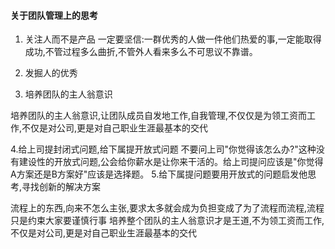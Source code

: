 #### 关于团队管理上的思考
1. 关注人而不是产品
    一定要坚信:一群优秀的人做一件他们热爱的事,一定能取得成功,不管过程多么曲折,不管外人看来多么不可思议不靠谱。
   
2. 发掘人的优秀
    
3. 培养团队的主人翁意识

培养团队的主人翁意识,让团队成员自发地工作,自我管理,不仅仅是为领工资而工作,不仅是对公司,更是对自己职业生涯最基本的交代

4.给上司提封闭式问题,给下属提开放式问题
    不要问上司"你觉得该怎么办?"这种没有建设性的开放式问题,公会给你薪水是让你来干活的。给上司提问应该是"你觉得A方案还是B方案好"应该是选择题。
5.给下属提问题要用开放式的问题启发他思考,寻找创新的解决方案

















流程上的东西,向来不怎么主张,要求太多就会成为负担变成了为了流程而流程,流程只是约束大家要谨慎行事
培养整个团队的主人翁意识才是王道,不为领工资而工作,不仅是对公司,更是对自己职业生涯最基本的交代